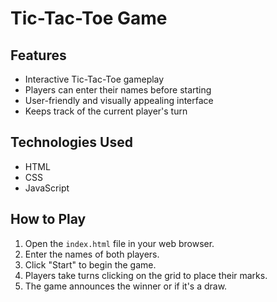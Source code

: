 # Tic-Tac-Toe Game

## Features
- Interactive Tic-Tac-Toe gameplay
- Players can enter their names before starting
- User-friendly and visually appealing interface
- Keeps track of the current player's turn

## Technologies Used
- HTML
- CSS
- JavaScript

## How to Play
1. Open the `index.html` file in your web browser.
2. Enter the names of both players.
3. Click "Start" to begin the game.
4. Players take turns clicking on the grid to place their marks.
5. The game announces the winner or if it's a draw.
